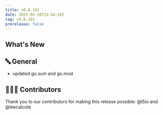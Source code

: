 ```yaml
---
title: v0.8.193
date: 2025-04-10T23:54:19Z
tag: v0.8.193
prerelease: false
---
```


## What's New
## 🔤 General
* updated go.sum and go.mod

## 👨🏽‍💻 Contributors

Thank you to our contributors for making this release possible:
@l5io and @leecalcote

